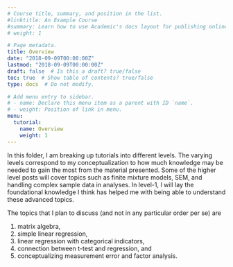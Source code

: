 ```yaml
---
# Course title, summary, and position in the list.
#linktitle: An Example Course
#summary: Learn how to use Academic's docs layout for publishing online courses, software documentation, and tutorials.
# weight: 1

# Page metadata.
title: Overview
date: "2018-09-09T00:00:00Z"
lastmod: "2018-09-09T00:00:00Z"
draft: false  # Is this a draft? true/false
toc: true  # Show table of contents? true/false
type: docs  # Do not modify.

# Add menu entry to sidebar.
# - name: Declare this menu item as a parent with ID `name`.
# - weight: Position of link in menu.
menu:
  tutorial:
    name: Overview
    weight: 1
---
```


In this folder, I am breaking up tutorials into different levels.
The varying levels correspond to my conceptualization to how much knowledge may be needed to gain the most from the material presented.
Some of the higher level posts will cover topics such as finite mixture models, SEM, and handling complex sample data in analyses. 
In level-1, I will lay the foundational knowledge I think has helped me with being able to understand these advanced topics. 

The topics that I plan to discuss (and not in any particular order per se) are

  1. matrix algebra,
  2. simple linear regression,
  3. linear regression with categorical indicators,
  4. connection between t-test and regression, and
  5. conceptualizing measurement error and factor analysis.
